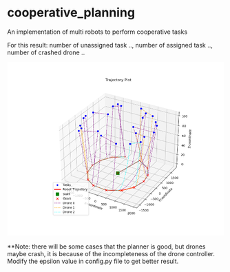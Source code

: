 # cooperative_planning
An implementation of multi robots to perform cooperative tasks

For this result: number of unassigned task .., number of assigned task .., number of crashed drone ..

![Result](dronelines.png)

**Note: there will be some cases that the planner is good, but drones maybe crash, it is because of the incompleteness of the drone controller. Modify the epsilon value in config.py file to get better result.